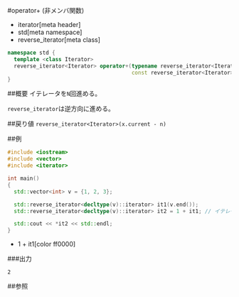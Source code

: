 #operator+ (非メンバ関数)
* iterator[meta header]
* std[meta namespace]
* reverse_iterator[meta class]

```cpp
namespace std {
  template <class Iterator>
  reverse_iterator<Iterator> operator+(typename reverse_iterator<Iterator>::difference_type n,
                                       const reverse_iterator<Iterator>& x);
}
```

##概要
イテレータを`N`回進める。

`reverse_iterator`は逆方向に進める。


##戻り値
`reverse_iterator<Iterator>(x.current - n)`

##例
```cpp
#include <iostream>
#include <vector>
#include <iterator>

int main()
{
  std::vector<int> v = {1, 2, 3};

  std::reverse_iterator<decltype(v)::iterator> it1(v.end());
  std::reverse_iterator<decltype(v)::iterator> it2 = 1 + it1; // イテレータを1回進める

  std::cout << *it2 << std::endl;
}
```
* 1 + it1[color ff0000]

###出力
```
2
```

##参照


